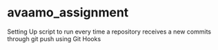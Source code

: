 # avaamo_assignment
Setting Up script to run every time a repository receives a new commits through git push using Git Hooks
